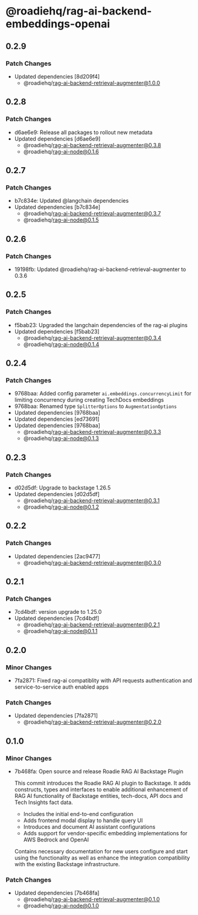 # @roadiehq/rag-ai-backend-embeddings-openai

## 0.2.9

### Patch Changes

- Updated dependencies [8d209f4]
  - @roadiehq/rag-ai-backend-retrieval-augmenter@1.0.0

## 0.2.8

### Patch Changes

- d6ae6e9: Release all packages to rollout new metadata
- Updated dependencies [d6ae6e9]
  - @roadiehq/rag-ai-backend-retrieval-augmenter@0.3.8
  - @roadiehq/rag-ai-node@0.1.6

## 0.2.7

### Patch Changes

- b7c834e: Updated @langchain dependencies
- Updated dependencies [b7c834e]
  - @roadiehq/rag-ai-backend-retrieval-augmenter@0.3.7
  - @roadiehq/rag-ai-node@0.1.5

## 0.2.6

### Patch Changes

- 19198fb: Updated @roadiehq/rag-ai-backend-retrieval-augmenter to 0.3.6

## 0.2.5

### Patch Changes

- f5bab23: Upgraded the langchain dependencies of the rag-ai plugins
- Updated dependencies [f5bab23]
  - @roadiehq/rag-ai-backend-retrieval-augmenter@0.3.4
  - @roadiehq/rag-ai-node@0.1.4

## 0.2.4

### Patch Changes

- 9768baa: Added config parameter `ai.embeddings.concurrencyLimit` for limiting concurrency during creating TechDocs embeddings
- 9768baa: Renamed type `SplitterOptions` to `AugmentationOptions`
- Updated dependencies [9768baa]
- Updated dependencies [ed73691]
- Updated dependencies [9768baa]
  - @roadiehq/rag-ai-backend-retrieval-augmenter@0.3.3
  - @roadiehq/rag-ai-node@0.1.3

## 0.2.3

### Patch Changes

- d02d5df: Upgrade to backstage 1.26.5
- Updated dependencies [d02d5df]
  - @roadiehq/rag-ai-backend-retrieval-augmenter@0.3.1
  - @roadiehq/rag-ai-node@0.1.2

## 0.2.2

### Patch Changes

- Updated dependencies [2ac9477]
  - @roadiehq/rag-ai-backend-retrieval-augmenter@0.3.0

## 0.2.1

### Patch Changes

- 7cd4bdf: version upgrade to 1.25.0
- Updated dependencies [7cd4bdf]
  - @roadiehq/rag-ai-backend-retrieval-augmenter@0.2.1
  - @roadiehq/rag-ai-node@0.1.1

## 0.2.0

### Minor Changes

- 7fa2871: Fixed rag-ai compatiblity with API requests authentication and service-to-service auth enabled apps

### Patch Changes

- Updated dependencies [7fa2871]
  - @roadiehq/rag-ai-backend-retrieval-augmenter@0.2.0

## 0.1.0

### Minor Changes

- 7b468fa: Open source and release Roadie RAG AI Backstage Plugin

  This commit introduces the Roadie RAG AI plugin to Backstage. It adds constructs, types and interfaces to enable additional enhancement of RAG AI functionality of Backstage entities, tech-docs, API docs and Tech Insights fact data.

  - Includes the initial end-to-end configuration
  - Adds frontend modal display to handle query UI
  - Introduces and document AI assistant configurations
  - Adds support for vendor-specific embedding implementations for AWS Bedrock and OpenAI

  Contains necessary documentation for new users configure and start using the functionality as well as enhance the integration compatibility with the existing Backstage infrastructure.

### Patch Changes

- Updated dependencies [7b468fa]
  - @roadiehq/rag-ai-backend-retrieval-augmenter@0.1.0
  - @roadiehq/rag-ai-node@0.1.0

